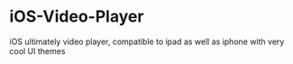 iOS-Video-Player
================

iOS ultimately video player, compatible to ipad as well as iphone with very cool UI themes
